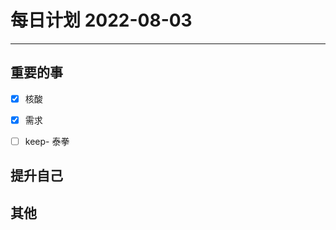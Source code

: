 #  每日计划 2022-08-03
---
## 重要的事
- [x]  核酸
- [x]  需求 
- [ ]  keep- 泰拳



## 提升自己

  



## 其他








